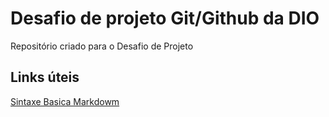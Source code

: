 # Desafio de projeto Git/Github da DIO
Repositório criado para o Desafio de Projeto

## Links úteis
[Sintaxe Basica Markdowm](https://www.markdownguide.org/basic-syntax/)
